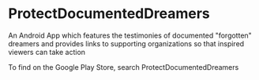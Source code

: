 # ProtectDocumentedDreamers

An Android App which features the testimonies of documented "forgotten" dreamers and provides links to supporting organizations so that inspired viewers can take action

To find on the Google Play Store, search ProtectDocumentedDreamers
